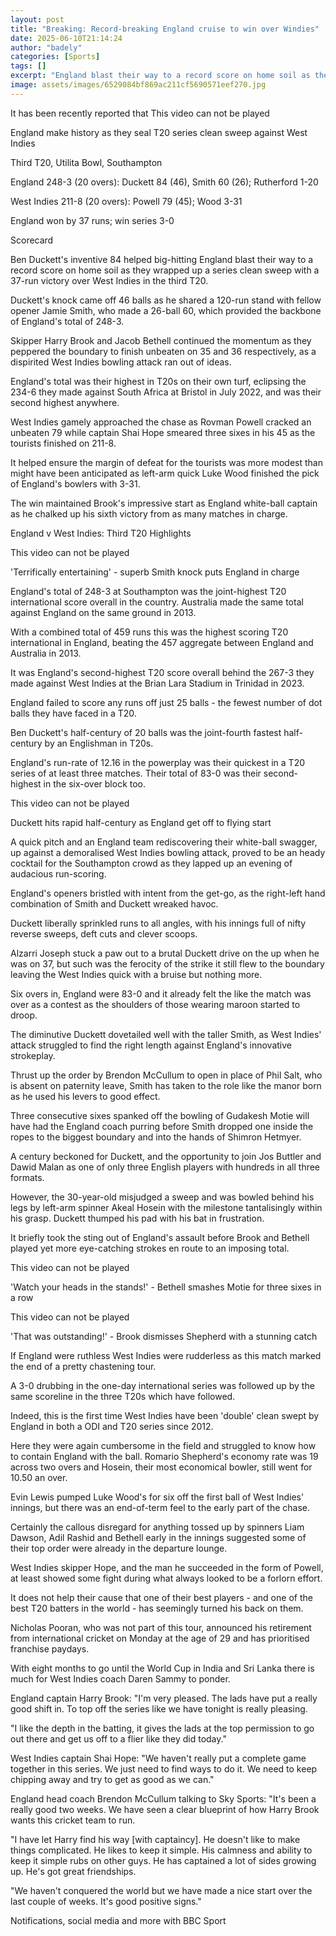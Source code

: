 ```yaml
---
layout: post
title: "Breaking: Record-breaking England cruise to win over Windies"
date: 2025-06-10T21:14:24
author: "badely"
categories: [Sports]
tags: []
excerpt: "England blast their way to a record score on home soil as they wrap up an emphatic series clean sweep with a 37-run win over West Indies in the third "
image: assets/images/6529084bf869ac211cf5690571eef270.jpg
---
```


It has been recently reported that This video can not be played

England make history as they seal T20 series clean sweep against West Indies

Third T20, Utilita Bowl, Southampton

England 248-3 (20 overs): Duckett 84 (46), Smith 60 (26); Rutherford 1-20

West Indies 211-8 (20 overs): Powell 79 (45); Wood 3-31

England won by 37 runs; win series 3-0

Scorecard

Ben Duckett's inventive 84 helped big-hitting England blast their way to a record score on home soil as they wrapped up a series clean sweep with a 37-run victory over West Indies in the third T20.

Duckett's knock came off 46 balls as he shared a 120-run stand with fellow opener Jamie Smith, who made a 26-ball 60, which provided the backbone of England's total of 248-3.

Skipper Harry Brook and Jacob Bethell continued the momentum as they peppered the boundary to finish unbeaten on 35 and 36 respectively, as a dispirited West Indies bowling attack ran out of ideas.

England's total was their highest in T20s on their own turf, eclipsing the 234-6 they made against South Africa at Bristol in July 2022, and was their second highest anywhere.

West Indies gamely approached the chase as Rovman Powell cracked an unbeaten  79 while captain Shai Hope smeared three sixes in his 45 as the tourists finished on 211-8. 

It helped ensure the margin of defeat for the tourists was more modest than might have been anticipated as left-arm quick Luke Wood finished the pick of England's bowlers with 3-31.

The win maintained Brook's impressive start as England white-ball captain as he chalked up his sixth victory from as many matches in charge.

England v West Indies: Third T20 Highlights

This video can not be played

'Terrifically entertaining' - superb Smith knock puts England in charge

England's total of 248-3 at Southampton was the joint-highest T20 international score overall in the country. Australia made the same total against England on the same ground in 2013.

With a combined total of 459 runs this was the highest scoring T20 international in England, beating the 457 aggregate between England and Australia in 2013.

It was England's second-highest T20 score overall behind the 267-3 they made against West Indies at the Brian Lara Stadium in Trinidad in 2023.

England failed to score any runs off just 25 balls - the fewest number of dot balls they have faced in a T20.

Ben Duckett's half-century of 20 balls was the joint-fourth fastest half-century by an Englishman in T20s.

England's run-rate of 12.16 in the powerplay was their quickest in a T20 series of at least three matches. Their total of 83-0 was their second-highest in the six-over block too. 

This video can not be played

Duckett hits rapid half-century as England get off to flying start

A quick pitch and an England team rediscovering their white-ball swagger, up against a demoralised West Indies bowling attack, proved to be an heady cocktail for the Southampton crowd as they lapped up an evening of audacious run-scoring.

England's openers bristled with intent from the get-go, as the right-left hand combination of Smith and Duckett wreaked havoc.

Duckett liberally sprinkled runs to all angles, with his innings full of nifty reverse sweeps, deft cuts and clever scoops. 

Alzarri Joseph stuck a paw out to a brutal Duckett drive on the up when he was on 37, but such was the ferocity of the strike it still flew to the boundary leaving the West Indies quick with a bruise but nothing more.

Six overs in, England were 83-0 and it already felt the like the match was over as a contest as the shoulders of those wearing maroon started to droop.

The diminutive Duckett dovetailed well with the taller Smith, as West Indies' attack struggled to find the right length against England's innovative strokeplay.

Thrust up the order by Brendon McCullum to open in place of Phil Salt, who is absent on paternity leave, Smith has taken to the role like the manor born as he used his levers to good effect.

Three consecutive sixes spanked off the bowling of Gudakesh Motie will have had the England coach purring before Smith dropped one inside the ropes to the biggest boundary and into the hands of Shimron Hetmyer. 

A century beckoned for Duckett, and the opportunity to join Jos Buttler and Dawid Malan as one of only three English players with hundreds in all three formats.

However, the 30-year-old misjudged a sweep and was bowled behind his legs by left-arm spinner Akeal Hosein with the milestone tantalisingly within his grasp. Duckett thumped his pad with his bat in frustration.

It briefly took the sting out of England's assault before Brook and Bethell played yet more eye-catching strokes en route to an imposing total.

This video can not be played

'Watch your heads in the stands!' - Bethell smashes Motie for three sixes in a row

This video can not be played

'That was outstanding!' - Brook dismisses Shepherd with a stunning catch

If England were ruthless West Indies were rudderless as this match marked the end of a pretty chastening tour.

A 3-0 drubbing in the one-day international series was followed up by the same scoreline in the three T20s which have followed.

Indeed, this is the first time West Indies have been 'double' clean swept by England in both a ODI and T20 series since 2012.

Here they were again cumbersome in the field and struggled to know how to contain England with the ball. Romario Shepherd's economy rate was 19 across two overs and Hosein, their most economical bowler, still went for 10.50 an over.

Evin Lewis pumped Luke Wood's for six off the first ball of West Indies' innings, but there was an end-of-term feel to the early part of the chase.

Certainly the callous disregard for anything tossed up by spinners Liam Dawson, Adil Rashid and Bethell early in the innings suggested some of their top order were already in the departure lounge.

West Indies skipper Hope, and the man he succeeded in the form of Powell, at least showed some fight during what always looked to be a forlorn effort. 

It does not help their cause that one of their best players - and one of the best T20 batters in the world - has seemingly turned his back on them.

Nicholas Pooran, who was not part of this tour, announced his retirement from international cricket on Monday at the age of 29 and has prioritised franchise paydays.

With eight months to go until the World Cup in India and Sri Lanka there is much for West Indies coach Daren Sammy to ponder.

England captain Harry Brook: "I'm very pleased. The lads have put a really good shift in. To top off the series like we have tonight is really pleasing.

"I like the depth in the batting, it gives the lads at the top permission to go out there and get us off to a flier like they did today."

West Indies captain Shai Hope: "We haven't really put a complete game together in this series. We just need to find ways to do it. We need to keep chipping away and try to get as good as we can."

England head coach Brendon McCullum talking to Sky Sports: "It's been a really good two weeks. We have seen a clear blueprint of how Harry Brook wants this cricket team to run. 

"I have let Harry find his way [with captaincy]. He doesn't like to make things complicated. He likes to keep it simple. His calmness and ability to keep it simple rubs on other guys. He has captained a lot of sides growing up. He's got great friendships.

"We haven't conquered the world but we have made a nice start over the last couple of weeks. It's good positive signs."

Notifications, social media and more with BBC Sport

